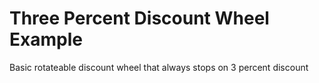 # Three Percent Discount Wheel Example
 Basic rotateable discount wheel that always stops on 3 percent discount
